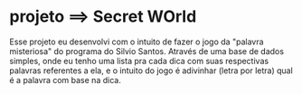 #               projeto ==> Secret WOrld


Esse projeto eu desenvolvi com o intuito de fazer o jogo da "palavra misteriosa" do programa do Silvio Santos. Através de uma base de dados simples, onde eu tenho uma lista pra cada dica com suas respectivas palavras referentes a ela, e o intuito do jogo é adivinhar (letra por letra) qual é a palavra com base na dica.